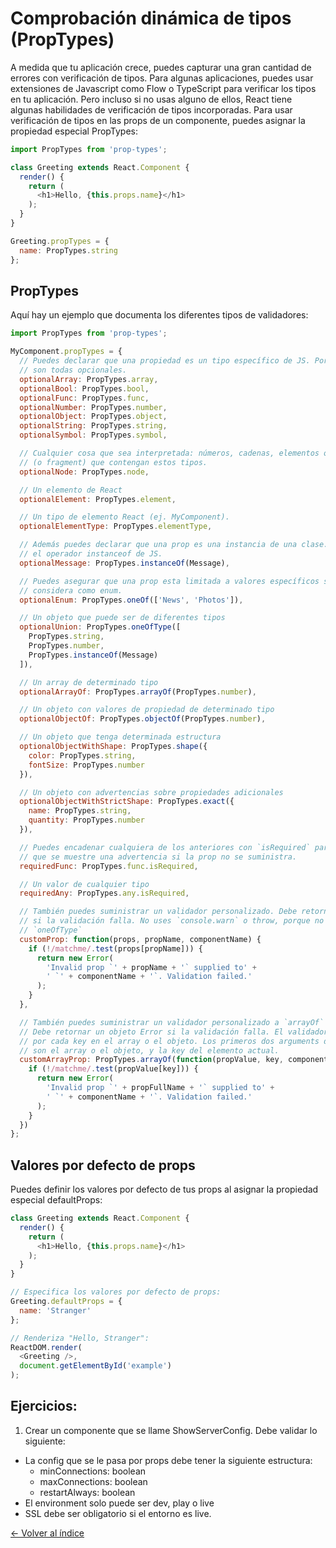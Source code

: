 # Comprobación dinámica de tipos (PropTypes)

A medida que tu aplicación crece, puedes capturar una gran cantidad de errores con verificación de tipos. Para algunas aplicaciones, puedes usar extensiones de Javascript como Flow o TypeScript para verificar los tipos en tu aplicación. Pero incluso si no usas alguno de ellos, React tiene algunas habilidades de verificación de tipos incorporadas. Para usar verificación de tipos en las props de un componente, puedes asignar la propiedad especial PropTypes:

```js
import PropTypes from 'prop-types';

class Greeting extends React.Component {
  render() {
    return (
      <h1>Hello, {this.props.name}</h1>
    );
  }
}

Greeting.propTypes = {
  name: PropTypes.string
};
```


## PropTypes

Aquí hay un ejemplo que documenta los diferentes tipos de validadores:

```js
import PropTypes from 'prop-types';

MyComponent.propTypes = {
  // Puedes declarar que una propiedad es un tipo específico de JS. Por defecto, estas
  // son todas opcionales.
  optionalArray: PropTypes.array,
  optionalBool: PropTypes.bool,
  optionalFunc: PropTypes.func,
  optionalNumber: PropTypes.number,
  optionalObject: PropTypes.object,
  optionalString: PropTypes.string,
  optionalSymbol: PropTypes.symbol,

  // Cualquier cosa que sea interpretada: números, cadenas, elementos o un array
  // (o fragment) que contengan estos tipos.
  optionalNode: PropTypes.node,

  // Un elemento de React
  optionalElement: PropTypes.element,

  // Un tipo de elemento React (ej. MyComponent).
  optionalElementType: PropTypes.elementType,

  // Además puedes declarar que una prop es una instancia de una clase. Este usa
  // el operador instanceof de JS.
  optionalMessage: PropTypes.instanceOf(Message),

  // Puedes asegurar que una prop esta limitada a valores específicos si se
  // considera como enum.
  optionalEnum: PropTypes.oneOf(['News', 'Photos']),

  // Un objeto que puede ser de diferentes tipos
  optionalUnion: PropTypes.oneOfType([
    PropTypes.string,
    PropTypes.number,
    PropTypes.instanceOf(Message)
  ]),

  // Un array de determinado tipo
  optionalArrayOf: PropTypes.arrayOf(PropTypes.number),

  // Un objeto con valores de propiedad de determinado tipo
  optionalObjectOf: PropTypes.objectOf(PropTypes.number),

  // Un objeto que tenga determinada estructura
  optionalObjectWithShape: PropTypes.shape({
    color: PropTypes.string,
    fontSize: PropTypes.number
  }),

  // Un objeto con advertencias sobre propiedades adicionales
  optionalObjectWithStrictShape: PropTypes.exact({
    name: PropTypes.string,
    quantity: PropTypes.number
  }),

  // Puedes encadenar cualquiera de los anteriores con `isRequired` para asegurar
  // que se muestre una advertencia si la prop no se suministra.
  requiredFunc: PropTypes.func.isRequired,

  // Un valor de cualquier tipo
  requiredAny: PropTypes.any.isRequired,

  // También puedes suministrar un validador personalizado. Debe retornar un objeto Error
  // si la validación falla. No uses `console.warn` o throw, porque no va a funcionar en
  // `oneOfType`
  customProp: function(props, propName, componentName) {
    if (!/matchme/.test(props[propName])) {
      return new Error(
        'Invalid prop `' + propName + '` supplied to' +
        ' `' + componentName + '`. Validation failed.'
      );
    }
  },

  // También puedes suministrar un validador personalizado a `arrayOf` y `objectOf`.
  // Debe retornar un objeto Error si la validación falla. El validador se llamará
  // por cada key en el array o el objeto. Los primeros dos arguments del validador
  // son el array o el objeto, y la key del elemento actual.
  customArrayProp: PropTypes.arrayOf(function(propValue, key, componentName, location, propFullName) {
    if (!/matchme/.test(propValue[key])) {
      return new Error(
        'Invalid prop `' + propFullName + '` supplied to' +
        ' `' + componentName + '`. Validation failed.'
      );
    }
  })
};
```

## Valores por defecto de props

Puedes definir los valores por defecto de tus props al asignar la propiedad especial defaultProps:

```js
class Greeting extends React.Component {
  render() {
    return (
      <h1>Hello, {this.props.name}</h1>
    );
  }
}

// Especifica los valores por defecto de props:
Greeting.defaultProps = {
  name: 'Stranger'
};

// Renderiza "Hello, Stranger":
ReactDOM.render(
  <Greeting />,
  document.getElementById('example')
);
```

## Ejercicios:

1. Crear un componente que se llame ShowServerConfig. Debe validar lo siguiente:
  * La config que se le pasa por props debe tener la siguiente estructura:
      - minConnections: boolean
      - maxConnections: boolean
      - restartAlways: boolean
  * El environment solo puede ser dev, play o live
  * SSL debe ser obligatorio si el entorno es live.


[<- Volver al índice](./../README.md)
